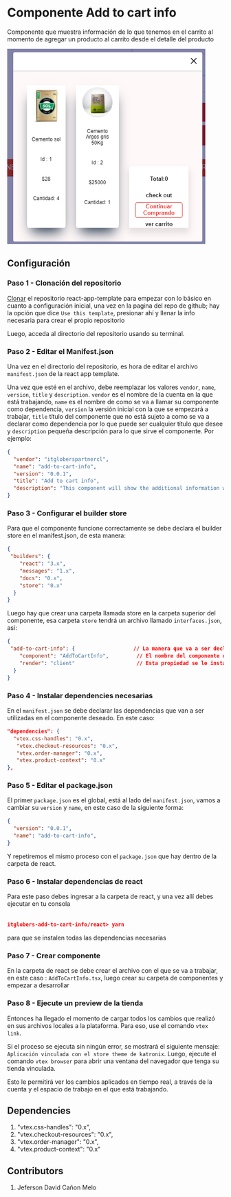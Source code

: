 # Componente Add to cart info

Componente que muestra información de lo que tenemos en el carrito al momento de agregar un producto al carrito desde el detalle del producto

<img src="https://github.com/JeferProgramer/katronix-clone/blob/main/assets/img/Order.PNG" />

## Configuración
### Paso 1 - Clonación del repositorio

[Clonar](https://github.com/vtex-apps/react-app-template) el repositorio react-app-template para empezar con lo básico en cuanto a configuración inicial, una vez en la pagina del repo de github; hay la opción que dice `Use this template`, presionar ahí y llenar la info necesaria para crear el propio repositorio

Luego, acceda al directorio del repositorio usando su terminal.

### Paso 2 - Editar el Manifest.json

Una vez en el directorio del repositorio, es hora de editar el archivo `manifest.json` de la react app template.

Una vez que esté en el archivo, debe reemplazar los valores `vendor`, `name`, `version`, `title` y `description`. `vendor` es el nombre de la cuenta en la que está trabajando, `name` es el nombre de como se va a llamar su componente como dependencia, `version` la versión inicial con la que se empezará a trabajar, `title` título del componente que no está sujeto a como se va a declarar como dependencia por lo que puede ser cualquier título que desee y `description` pequeña descripción para lo que sirve el componente. Por ejemplo:

```json
{
  "vendor": "itgloberspartnercl",
  "name": "add-to-cart-info",
  "version": "0.0.1",
  "title": "Add to cart info",
  "description": "This component will show the additional information when making an addition to the shopping list",
}
```

### Paso 3 - Configurar el builder store

Para que el componente funcione correctamente se debe declara el builder store en el manifest.json, de esta manera:
```json
{
 "builders": {
    "react": "3.x",
    "messages": "1.x",
    "docs": "0.x",
    "store": "0.x"
  }
}
```
Luego hay que crear una carpeta llamada store en la carpeta superior del componente, esa carpeta `store` tendrá un archivo llamado `interfaces.json`, así:
```json
{
 "add-to-cart-info": {                   // La manera que va a ser declarada el componente en la app vtex, este nombre puede ser diferente al name de como lo llamaste en el manifest.json
    "component": "AddToCartInfo",         // El nombre del componente del que éste va a ser alimentado
    "render": "client"                    // Esta propiedad se le instaura si sólo va a ser utilizada por el cliente
  }
}
```

### Paso 4 - Instalar dependencies necesarias

En el `manifest.json` se debe declarar las dependencias que van a ser utilizadas en el componente deseado. En este caso:

```json
"dependencies": {
  "vtex.css-handles": "0.x",
   "vtex.checkout-resources": "0.x",
   "vtex.order-manager": "0.x",
   "vtex.product-context": "0.x"
},
```

### Paso 5 - Editar el package.json

El primer `package.json` es el global, está al lado del `manifest.json`, vamos a cambiar su `version` y `name`, en este caso de la siguiente forma:

```json
{
  "version": "0.0.1",
  "name": "add-to-cart-info",
}
```

Y repetiremos el mismo proceso con el `package.json` que hay dentro de la carpeta de react.

### Paso 6 - Instalar dependencias de react

Para este paso debes ingresar a la carpeta de react, y una vez allí debes ejecutar en tu consola 
```json

itglobers-add-to-cart-info/react> yarn
```
para que se instalen todas las dependencias necesarias

### Paso 7 - Crear componente

En la carpeta de react se debe crear el archivo con el que se va a trabajar, en este caso : `AddToCartInfo.tsx`, luego crear su carpeta de componentes y empezar a desarrollar

### Paso 8 - Ejecute un preview de la tienda

Entonces ha llegado el momento de cargar todos los cambios que realizó en sus archivos locales a la plataforma. Para eso, use el comando `vtex link`.

Si el proceso se ejecuta sin ningún error, se mostrará el siguiente mensaje: `Aplicación vinculada con el store theme de katronix`. Luego, ejecute el comando `vtex browser` para abrir una ventana del navegador que tenga su tienda vinculada.

Esto le permitirá ver los cambios aplicados en tiempo real, a través de la cuenta y el espacio de trabajo en el que está trabajando.

## Dependencies
1. "vtex.css-handles": "0.x",
2. "vtex.checkout-resources": "0.x",
3. "vtex.order-manager": "0.x",
4. "vtex.product-context": "0.x"
## Contributors
1. Jeferson David Cañon Melo
